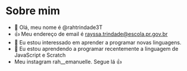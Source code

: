 # Sobre mim
-   👋 Olá, meu nome é @rahtrindade3T
-   :+1: Meu endereço de email é rayssa.trindade@escola.pr.gov.br
- 👀 Eu estou interessado em aprender a programar novas linguagens.
- 🌱 Eu estou aprendendo a programar recentemente a linguagem de JavaScript e Scratch
- Meu instagram rah__emanuelle. Segue lá :+1: 
